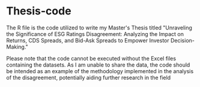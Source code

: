 # Thesis-code

The R file is the code utilized to write my Master's Thesis titled "Unraveling the Significance of ESG Ratings Disagreement: Analyzing the Impact on Returns, CDS Spreads, and Bid-Ask Spreads to Empower Investor Decision-Making."

Please note that the code cannot be executed without the Excel files containing the datasets. As I am unable to share the data, the code should be intended as an example of the methodology implemented in the analysis of the disagreement, potentially aiding further research in the field
